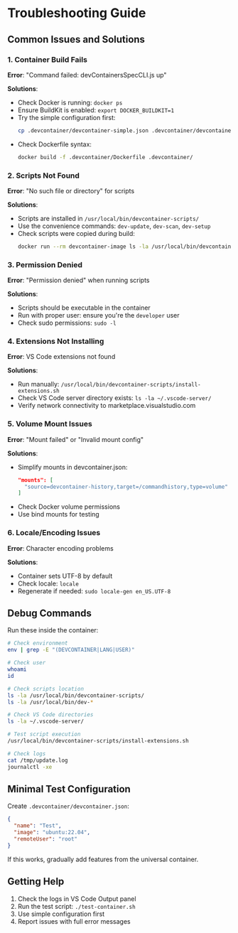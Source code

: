 # Troubleshooting Guide

## Common Issues and Solutions

### 1. Container Build Fails

**Error**: "Command failed: devContainersSpecCLI.js up"

**Solutions**:
- Check Docker is running: `docker ps`
- Ensure BuildKit is enabled: `export DOCKER_BUILDKIT=1`
- Try the simple configuration first:
  ```bash
  cp .devcontainer/devcontainer-simple.json .devcontainer/devcontainer.json
  ```
- Check Dockerfile syntax:
  ```bash
  docker build -f .devcontainer/Dockerfile .devcontainer/
  ```

### 2. Scripts Not Found

**Error**: "No such file or directory" for scripts

**Solutions**:
- Scripts are installed in `/usr/local/bin/devcontainer-scripts/`
- Use the convenience commands: `dev-update`, `dev-scan`, `dev-setup`
- Check scripts were copied during build:
  ```bash
  docker run --rm devcontainer-image ls -la /usr/local/bin/devcontainer-scripts/
  ```

### 3. Permission Denied

**Error**: "Permission denied" when running scripts

**Solutions**:
- Scripts should be executable in the container
- Run with proper user: ensure you're the `developer` user
- Check sudo permissions: `sudo -l`

### 4. Extensions Not Installing

**Error**: VS Code extensions not found

**Solutions**:
- Run manually: `/usr/local/bin/devcontainer-scripts/install-extensions.sh`
- Check VS Code server directory exists: `ls -la ~/.vscode-server/`
- Verify network connectivity to marketplace.visualstudio.com

### 5. Volume Mount Issues

**Error**: "Mount failed" or "Invalid mount config"

**Solutions**:
- Simplify mounts in devcontainer.json:
  ```json
  "mounts": [
    "source=devcontainer-history,target=/commandhistory,type=volume"
  ]
  ```
- Check Docker volume permissions
- Use bind mounts for testing

### 6. Locale/Encoding Issues

**Error**: Character encoding problems

**Solutions**:
- Container sets UTF-8 by default
- Check locale: `locale`
- Regenerate if needed: `sudo locale-gen en_US.UTF-8`

## Debug Commands

Run these inside the container:

```bash
# Check environment
env | grep -E "(DEVCONTAINER|LANG|USER)"

# Check user
whoami
id

# Check scripts location
ls -la /usr/local/bin/devcontainer-scripts/
ls -la /usr/local/bin/dev-*

# Check VS Code directories
ls -la ~/.vscode-server/

# Test script execution
/usr/local/bin/devcontainer-scripts/install-extensions.sh

# Check logs
cat /tmp/update.log
journalctl -xe
```

## Minimal Test Configuration

Create `.devcontainer/devcontainer.json`:

```json
{
  "name": "Test",
  "image": "ubuntu:22.04",
  "remoteUser": "root"
}
```

If this works, gradually add features from the universal container.

## Getting Help

1. Check the logs in VS Code Output panel
2. Run the test script: `./test-container.sh`
3. Use simple configuration first
4. Report issues with full error messages